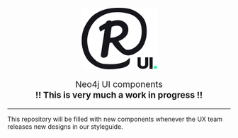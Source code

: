 <p align="center">
  <img src="./ui.png" alt="UI." width=171" />
</p>

<p align="center" style="font-size: 1.2rem;">
  Neo4j UI components<br />
  <strong>!! This is very much a work in progress !!</strong>
</p>

---

This repository will be filled with new components whenever the UX team releases new designs in our styleguide.

